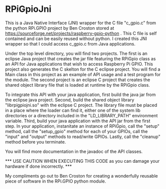 # RPiGpioJni

This is a Java Native Interface (JNI) wrapper for the C file "c_gpio.c" from the python RPi.GPIO project
by Ben Croston stored at https://sourceforge.net/projects/raspberry-gpio-python . This C file is self contained
and can be easily reused without python. I created this JNI wrapper so that I could access c_gpio.c from Java applications.

Under the top level directory, you will find two projects. The first is an eclipse Java project that creates the jar file
featuring the RPiGpio class as an API for Java applications that wish to access Raspberry Pi GPIO. This project also
generates the C skelton for the C eclipse project. You will find a Main class in this project as an example of API usage
and a test program for the module. The second project is an eclipse C project that creates the shared object library file
that is loaded at runtime by the RPiGpio class.

To integrate this API with your java application, first build the java jar from the eclipse java project.
Second, build the shared object library "librpigpiojni.so" with the eclipse C project. The library file must be placed
in a place where the loader can find it, either one of the system lib directories or a directory included in the
"LD_LIBRARY_PATH" environment variable. Third, build your java application with the API jar from the first step.
In your application, instanitate an instance of RPiGpio, call the "setup" method, call the "setup_gpio" method for each
of your GPIOs, call the "input" and "output" methods to read/write GPIOs. Lastly, call the "cleanup" method before you
terminate.

You will find more documentation in the javadoc of the API classes.

*** USE CAUTION WHEN EXECUTING THIS CODE as you can damage your hardware if done incorrectly. ***

My compliments go out to Ben Croston for creating a wonderfully reusable piece of software in the RPi.GPIO python module.

